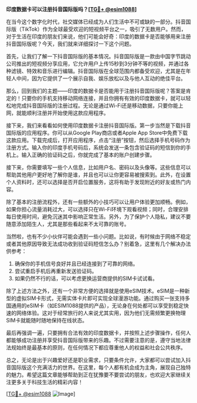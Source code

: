 **印度数据卡可以注册抖音国际版吗？[[TG💪+ @esim1088](https://t.me/s/esim1088)]**

在当今这个数字化时代，社交媒体已经成为人们生活中不可或缺的一部分。抖音国际版（TikTok）作为全球最受欢迎的短视频平台之一，吸引了无数用户。然而，对于生活在印度的朋友们来说，他们可能会好奇：印度的数据卡是否能够用来注册抖音国际版呢？今天，我们就来详细探讨一下这个问题。

首先，让我们了解一下抖音国际版的基本情况。抖音国际版是一款由中国字节跳动公司推出的短视频分享应用，它允许用户上传15秒到3分钟不等的视频，并通过各种滤镜、特效和音乐进行编辑。抖音国际版在全球范围内都备受欢迎，尤其是在年轻人中间，因为它提供了一个展示自我、娱乐放松以及与他人互动的绝佳平台。

那么，回到我们的主题——印度的数据卡是否能用于注册抖音国际版呢？答案是肯定的！只要你的手机支持移动网络连接，并且你拥有有效的印度数据卡，就可以轻松地完成抖音国际版的注册过程。无论是通过Wi-Fi还是移动数据，只要你能上网，就能顺利注册并开始使用这款应用程序。

接下来，我们来看看如何使用印度数据卡注册抖音国际版。第一步当然是下载抖音国际版的应用程序。你可以从Google Play商店或者Apple App Store中免费下载这款应用。下载完成后，打开应用程序，点击“注册”按钮，然后选择手机号码作为注册方式。输入你的印度手机号码后，系统会发送一条包含验证码的短信到你的手机上。输入正确的验证码之后，你就完成了基本的账户创建步骤。

接下来，你需要填写一些个人信息，比如用户名、密码以及头像等。这些信息可以帮助其他用户更好地了解你是谁，并且也可以让你更容易被搜索到。此外，在设置个人资料时，还可以选择是否开启位置服务，这将有助于发现附近的好友或热门内容。

除了基本的注册流程外，还有一些额外的小技巧可以让用户体验更加顺畅。例如，如果你担心流量消耗过大，可以选择只在Wi-Fi环境下观看视频；同时，合理安排每日使用时间，避免沉迷其中影响正常生活。另外，为了保护个人隐私，建议不要随意添加陌生人，尤其是那些看起来不太可靠的账号。

当然啦，也有不少小伙伴可能会遇到一些小问题。比如说，有时候由于网络不稳定或者其他原因导致无法成功收到验证码短信怎么办？别着急，这里有几个解决办法供参考：

1. 确保你的手机信号良好并且已经连接到了可靠的网络。
2. 尝试重启手机后再重新发送验证码。
3. 如果仍然不行的话，可以考虑更换运营商提供的SIM卡试试看。

除了上述方法之外，还有一个非常方便的选择就是使用eSIM技术。eSIM是一种新型的虚拟SIM卡形式，无需实体卡片即可实现全球漫游功能。通过购买一张支持多国通用的eSIM卡（如ESIM1088提供的产品），无论身在何处都可以享受到稳定快速的网络体验。这对于经常旅行的人来说尤其实用，因为他们无需频繁更换物理SIM卡就能随时随地保持在线状态。

最后再强调一遍，只要拥有合法有效的印度数据卡，并按照上述步骤操作，任何人都能够成功注册并享受抖音国际版带来的乐趣。不过需要注意的是，遵守当地法律法规始终是最基本的原则，在任何情况下都应尊重他人的权益和社会公共秩序。

总之，无论是出于兴趣爱好还是职业需求，只要条件允许，大家都可以尝试加入抖音国际版这个充满活力的世界。在这里，每个人都有机会成为主角，展现自己独特的魅力。希望这篇文章能够帮助到正在犹豫要不要尝试的朋友，也欢迎大家继续关注更多关于科技生活的精彩内容！

[[TG💪+ @esim1088](https://t.me/s/esim1088) ![Image](https://i.postimg.cc/4NQfJmqS/Snipaste-2025-05-13-00-14-12.png)]